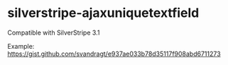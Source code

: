 silverstripe-ajaxuniquetextfield
================================

Compatible with SilverStripe 3.1

Example:
https://gist.github.com/svandragt/e937ae033b78d35117f908abd6711273
